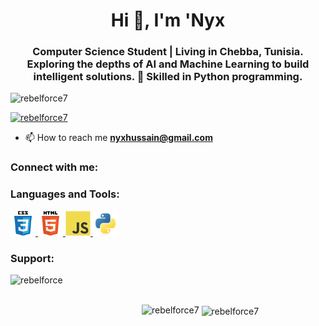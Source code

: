 <h1 align="center">Hi 👋, I'm 'Nyx</h1>
<h3 align="center">Computer Science Student | Living in Chebba, Tunisia.           
        Exploring the depths of AI and Machine Learning to build intelligent solutions.                   
                  🐍 Skilled in Python programming.</h3>

<p align="left"> <img src="https://komarev.com/ghpvc/?username=rebelforce7&label=Profile%20views&color=0e75b6&style=flat" alt="rebelforce7" /> </p>

<p align="left"> <a href="https://github.com/ryo-ma/github-profile-trophy"><img src="https://github-profile-trophy.vercel.app/?username=rebelforce7" alt="rebelforce7" /></a> </p>

- 📫 How to reach me **nyxhussain@gmail.com**

<h3 align="left">Connect with me:</h3>
<p align="left">
</p>

<h3 align="left">Languages and Tools:</h3>
<p align="left"> <a href="https://www.w3schools.com/css/" target="_blank" rel="noreferrer"> <img src="https://raw.githubusercontent.com/devicons/devicon/master/icons/css3/css3-original-wordmark.svg" alt="css3" width="40" height="40"/> </a> <a href="https://www.w3.org/html/" target="_blank" rel="noreferrer"> <img src="https://raw.githubusercontent.com/devicons/devicon/master/icons/html5/html5-original-wordmark.svg" alt="html5" width="40" height="40"/> </a> <a href="https://developer.mozilla.org/en-US/docs/Web/JavaScript" target="_blank" rel="noreferrer"> <img src="https://raw.githubusercontent.com/devicons/devicon/master/icons/javascript/javascript-original.svg" alt="javascript" width="40" height="40"/> </a> <a href="https://www.python.org" target="_blank" rel="noreferrer"> <img src="https://raw.githubusercontent.com/devicons/devicon/master/icons/python/python-original.svg" alt="python" width="40" height="40"/> </a> </p>

<h3 align="left">Support:</h3>
<p><a href="https://www.buymeacoffee.com/rebelforce"> <img align="left" src="https://cdn.buymeacoffee.com/buttons/v2/default-yellow.png" height="50" width="210" alt="rebelforce" /></a></p><br><br>

<p><img align="left" src="https://github-readme-stats.vercel.app/api/top-langs?username=rebelforce7&show_icons=true&locale=en&layout=compact" alt="rebelforce7" /></p>

<p>&nbsp;<img align="center" src="https://github-readme-stats.vercel.app/api?username=rebelforce7&show_icons=true&locale=en" alt="rebelforce7" /></p>
